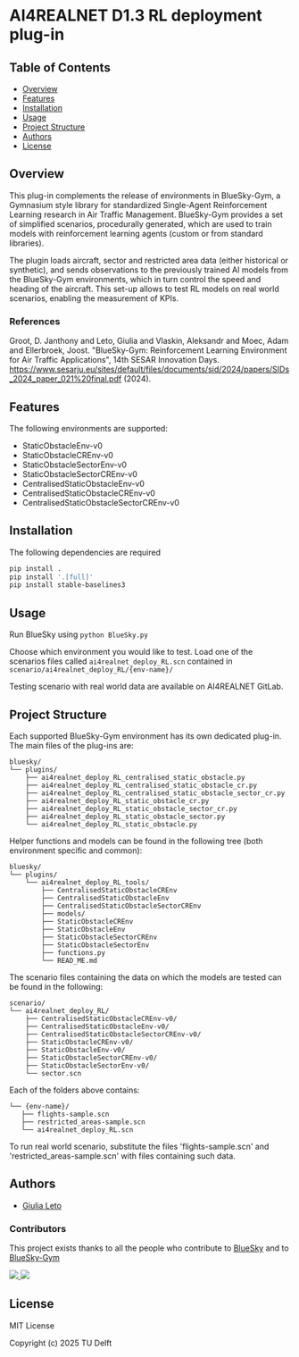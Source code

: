 # AI4REALNET D1.3 RL deployment plug-in

## Table of Contents
- [Overview](#overview)
- [Features](#features)
- [Installation](#installation)
- [Usage](#usage)
- [Project Structure](#project-structure)
- [Authors](#authors)
- [License](#license)

## Overview
This plug-in complements the release of environments in BlueSky-Gym, a Gymnasium style library for standardized Single-Agent Reinforcement Learning research in Air Traffic Management. BlueSky-Gym provides a set of simplified scenarios, procedurally generated, which are used to train models with reinforcement learning agents (custom or from standard libraries). 

The plugin loads aircraft, sector and restricted area data (either historical or synthetic), and sends observations to the previously trained AI models from the BlueSky-Gym environments, which in turn control the speed and heading of the aircraft. This set-up allows to test RL models on real world scenarios, enabling the measurement of KPIs.

### References
Groot, D. Janthony and Leto, Giulia and Vlaskin, Aleksandr and Moec, Adam and Ellerbroek, Joost. "BlueSky-Gym: Reinforcement Learning Environment for Air Traffic Applications", 14th SESAR Innovation Days. https://www.sesarju.eu/sites/default/files/documents/sid/2024/papers/SIDs_2024_paper_021%20final.pdf (2024).

## Features
The following environments are supported:
- StaticObstacleEnv-v0
- StaticObstacleCREnv-v0
- StaticObstacleSectorEnv-v0
- StaticObstacleSectorCREnv-v0
- CentralisedStaticObstacleEnv-v0
- CentralisedStaticObstacleCREnv-v0
- CentralisedStaticObstacleSectorCREnv-v0

## Installation
The following dependencies are required

```bash
pip install .
pip install '.[full]'
pip install stable-baselines3 
```
## Usage
Run BlueSky using `python BlueSky.py`

Choose which environment you would like to test. 
Load one of the scenarios files called `ai4realnet_deploy_RL.scn` contained in `scenario/ai4realnet_deploy_RL/{env-name}/`

Testing scenario with real world data are available on AI4REALNET GitLab.

## Project Structure

Each supported BlueSky-Gym environment has its own dedicated plug-in. The main files of the plug-ins are:
```
bluesky/
└── plugins/
    ├── ai4realnet_deploy_RL_centralised_static_obstacle.py
    ├── ai4realnet_deploy_RL_centralised_static_obstacle_cr.py
    ├── ai4realnet_deploy_RL_centralised_static_obstacle_sector_cr.py
    ├── ai4realnet_deploy_RL_static_obstacle_cr.py
    ├── ai4realnet_deploy_RL_static_obstacle_sector_cr.py
    ├── ai4realnet_deploy_RL_static_obstacle_sector.py
    └── ai4realnet_deploy_RL_static_obstacle.py
```

Helper functions and models can be found in the following tree (both environment specific and common):
```
bluesky/
└── plugins/
    └── ai4realnet_deploy_RL_tools/
        ├── CentralisedStaticObstacleCREnv
        ├── CentralisedStaticObstacleEnv
        ├── CentralisedStaticObstacleSectorCREnv
        ├── models/
        ├── StaticObstacleCREnv
        ├── StaticObstacleEnv
        ├── StaticObstacleSectorCREnv
        ├── StaticObstacleSectorEnv
        ├── functions.py
        └── READ_ME.md
```
The scenario files containing the data on which the models are tested can be found in the following:
```
scenario/
└── ai4realnet_deploy_RL/
    ├── CentralisedStaticObstacleCREnv-v0/
    ├── CentralisedStaticObstacleEnv-v0/
    ├── CentralisedStaticObstacleSectorCREnv-v0/
    ├── StaticObstacleCREnv-v0/
    ├── StaticObstacleEnv-v0/
    ├── StaticObstacleSectorCREnv-v0/
    ├── StaticObstacleSectorEnv-v0/
    └── sector.scn
```

Each of the folders above contains:
```
└── {env-name}/
   ├── flights-sample.scn
   ├── restricted_areas-sample.scn
   └── ai4realnet_deploy_RL.scn
```

To run real world scenario, substitute the files 'flights-sample.scn' and 'restricted_areas-sample.scn' with files containing such data.

## Authors
- [Giulia Leto](https://github.com/giulialeto)

### Contributors

This project exists thanks to all the people who contribute to [BlueSky](https://github.com/TUDelft-CNS-ATM/bluesky) and to [BlueSky-Gym](https://github.com/TUDelft-CNS-ATM/bluesky-gym)

<a href="https://github.com/TUDelft-CNS-ATM/bluesky/graphs/contributors">
  <img src="https://contrib.rocks/image?repo=TUDelft-CNS-ATM/bluesky" />
</a>

<a href="https://github.com/TUDelft-CNS-ATM/bluesky-gym/graphs/contributors">
  <img src="https://contrib.rocks/image?repo=TUDelft-CNS-ATM/bluesky-gym" />
</a>

## License
MIT License

Copyright (c) 2025 TU Delft
